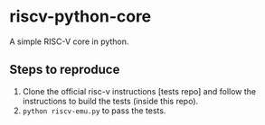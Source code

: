 # riscv-python-core
A simple RISC-V core in python.

## Steps to reproduce
1. Clone the official risc-v instructions [tests repo] and follow the instructions to build the tests (inside this repo). 
2. `python riscv-emu.py` to pass the tests.
